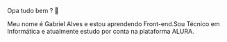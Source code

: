 Opa  tudo bem ? 👋

Meu nome  é Gabriel Alves  e estou  aprendendo  Front-end.Sou Técnico em Informática  e atualmente estudo por conta  na plataforma ALURA.

